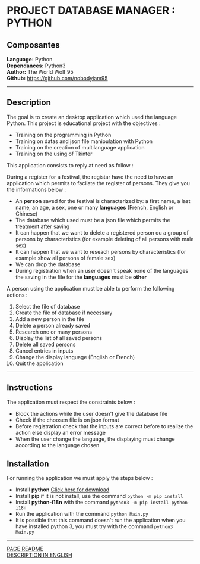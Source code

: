 # PROJECT DATABASE MANAGER : PYTHON

## Composantes

**Language:** Python <br>
**Dependances:** Python3 <br>
**Author:** The World Wolf 95 <br>
**Github:** https://github.com/nobodyiam95

---
## Description

The goal is to create an desktop application which used the language Python.
This project is educational project with the objectives :
+ Training on the programming in Python
+ Training on datas and json file manipulation with Python
+ Training on the creation of multilanguage application
+ Training on the using of Tkinter

This application consists to reply at need as follow :

During a register for a festival, the registar have the need to have an application which permits to facilate the register of persons. They give you the informations below :

+ An **person** saved for the festival is characterized  by: a first name, a last name, an age, a sex, one or many **languages** (French, English or Chinese)
+ The database which used must be a json file which permits the treatment after saving
+ It can happen that we want to delete a registered person ou a group of persons by characteristics (for example deleting of all persons with male sex)
+ It can happen that we want to reseach persons by characteristics (for example show all persons of female sex)
+ We can drop the database
+ During registration when an user doesn't speak none of the languages the saving in the file for the **languages** must be **other**

A person using the application must be able to perform the following actions :

1. Select the file of database
2. Create the file of database if necessary
3. Add a new person in the file
4. Delete a person already saved
5. Research one or many persons
6. Display the list of all saved persons
7. Delete all saved persons
8. Cancel entries in inputs
9. Change the display language (English or French)
10. Quit the application

---
## Instructions

The application must respect the constraints below :

+ Block the actions while the user doesn't give the database file
+ Check if the choosen file is on json format
+ Before registration check that the inputs are correct before to realize the action else display an error message
+ When the user change the language, the displaying must change according to the language chosen

## Installation

For running the application we must apply the steps below :
+ Install **python** [Click here for download](https://www.python.org/downloads/)
+ Install **pip** if it is not install, use the command `python -m pip install`
+ Install **python-i18n** with the command `python3 -m pip install python-i18n`
+ Run the application with the command `python Main.py`
+ It is possible that this command doesn't run the application when you have installed python 3, you must try with the command `python3 Main.py`

---
[PAGE README](README.md) <br>
[DESCRIPTION IN ENGLISH](README_EN.md)